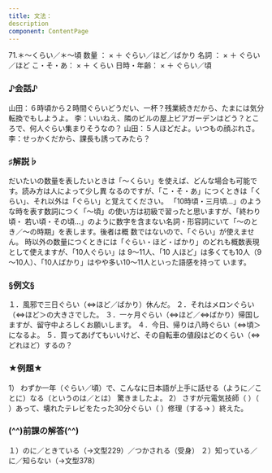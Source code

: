 ```yaml
---
title: 文法：
description
component: ContentPage
---
```



71.＊～くらい／＊～頃
数量 ： × ＋ ぐらい／ほど／ばかり 名詞 ： × ＋ ぐらい／ほど こ・そ・あ： × ＋ くらい 日時・年齢： × ＋ ぐらい／頃
### ♪会話♪
山田：６時頃から２時間ぐらいどうだい、一杯？残業続きだから、たまには気分転換でもしようよ。
李：いいねえ、隣のビルの屋上ビアガーデンはどう？ところで、何人ぐらい集まりそうなの？
山田：５人ほどだよ。いつもの顔ぶれさ。
李：せっかくだから、課長も誘ってみたら？
### ♯解説♭
だいたいの数量を表したいときは「～くらい」を使えば、どんな場合も可能です。読み方は人によって少し異 なるのですが、「こ・そ・あ」につくときは「くらい」、それ以外は「ぐらい」と覚えてください。
「10時頃・三月頃…」のような時を表す数詞につく「～頃」の使い方は初級で習ったと思いますが、「終わり頃・ 若い頃・その頃…」のように数字を含まない名詞・形容詞にいて「～のとき／～の時期」を表します。後者は概 数ではないので、「ぐらい」が使えません。
時以外の数量につくときには「ぐらい・ほど・ばかり」のどれも概数表現として使えますが、「10人ぐらい」は
9～11人、「10 人ほど」は多くても10人（9～10人）、「10人ばかり」はやや多い10～11人といった語感を持って います。
### §例文§
１．風邪で三日ぐらい（⇔ほど／ばかり）休んだ。
２．それはメロンぐらい（⇔ほど＞の大きさでした。
３．一ヶ月ぐらい（⇔ほど／⇔ばかり）帰国しますが、留守中よろしくお願いします。
４．今日、帰りは八時ぐらい（⇔頃＞になるよ。
５．買ってあげてもいいけど、その自転車の値段はどのくらい（⇔どれほど）するの？
### ★例題★
1） わずか一年（ぐらい／頃）で、こんなに日本語が上手に話せる（ように／ことに）なる（というのは／とは） 驚きましたよ。
2） さすが元電気技師（ ）（ ）あって、壊れたテレビをたった30分ぐらい（ ）修理（する→ ）終えた。
### (^^)前課の解答(^^)
１）のに／ときている（→文型229）／つかされる（受身）
２）知っている／に／知らない（→文型378）
